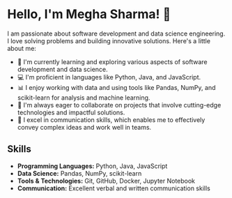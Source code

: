 # Hello, I'm Megha Sharma! 👋

I am passionate about software development and data science engineering. I love solving problems and building innovative solutions. Here's a little about me:

- 🌱 I'm currently learning and exploring various aspects of software development and data science.
- 💻 I'm proficient in languages like Python, Java, and JavaScript.
- 📊 I enjoy working with data and using tools like Pandas, NumPy, and scikit-learn for analysis and machine learning.
- 🚀 I'm always eager to collaborate on projects that involve cutting-edge technologies and impactful solutions.
- 🎤 I excel in communication skills, which enables me to effectively convey complex ideas and work well in teams.

## Skills

- **Programming Languages:** Python, Java, JavaScript
- **Data Science:** Pandas, NumPy, scikit-learn
- **Tools & Technologies:** Git, GitHub, Docker, Jupyter Notebook
- **Communication:** Excellent verbal and written communication skills


